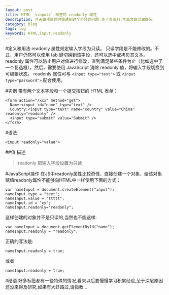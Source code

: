 ```yaml
---
layout: post
title: HTML `<input>` 标签的 readonly 属性
description: 今天做项目的时候遇到这个奇怪的问题,查了查资料,写篇文章以做备忘
category: blog
tags: log
keywords: HTML,input,readonly
---
```


#定义和用法
readonly 属性规定输入字段为只读。
只读字段是不能修改的。不过，用户仍然可以使用 tab 键切换到该字段，还可以选中或拷贝其文本。
readonly 属性可以防止用户对值进行修改，直到满足某些条件为止（比如选中了一个复选框）。然后，需要使用 JavaScript 消除 readonly 值，将输入字段切换到可编辑状态。
readonly 属性可与 `<input type="text">` 或 `<input type="password">` 配合使用。

#实例
带有两个文本字段和一个提交按钮的 HTML 表单：

    <form action="/xxx" method="get">
      Name:<input id="name" type="text" />
      Country:<input type="text" name="country" value="China" readonly="readonly" />
      <input type="submit" value="Submit" />
    </form>

#语法

    <input readonly="value">

##值	描述
>readonly	把输入字段设置为只读

#JavaScript操作
在JS中readonly属性比较奇怪，直接创建一个对象，给该对象赋值readonly属性不能够向HTML中一样使用下面的方式：

    var nameInput = document.createElement("input");
    nameInput.type = "text";
    nameInput.value = "ttttt";
    nameInput.id = "xy";
    nameInput.readonly="readonly";

这样创建的对象并不是只读的,当然也不能这样:

    var nameInput = document.getElementById("name");
    nameInput.readonly = "readonly";

正确的写法是:

    nameInput.readonly = true;

或者

    nameInput.readonly = true;

#结语
好多标签都有一些特殊的情况,看来以后要慢慢学习积累经验,至于深层原因还没来得及研究,如果有大虾路过,请指教...